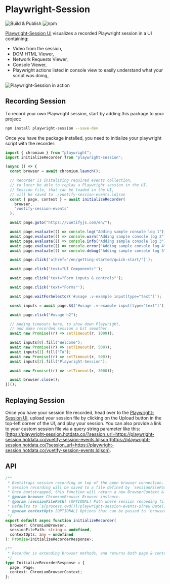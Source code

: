 # Playwright-Session

![Build & Publish](https://github.com/domderen/playwright-session/workflows/Build%20&%20Publish/badge.svg?branch=master)
![npm](https://img.shields.io/npm/v/playwright-session)

[Playwright-Session UI](https://playwright-session.hotdata.co/) visualizes a recorded Playwright session in a UI containing:

- Video from the session,
- DOM HTML Viewer,
- Network Requests Viewer,
- Console Viewer,
- Playwright actions listed in console view to easily understand what your script was doing,

![Playwright-Session in action](https://playwright-session.hotdata.co/Playwright-Session-UI-Small.gif)

## Recording Session

To record your own Playwright session, start by adding this package to your project:

```bash
npm install playwright-session --save-dev
```

Once you have the package installed, you need to initialize your playwright script with the recorder:

```javascript
import { chromium } from "playwright";
import initializeRecorder from "playwright-session";

(async () => {
  const browser = await chromium.launch();

  // Recorder is initalizing required events collection,
  // to later be able to replay a Playwright session in the UI.
  // Session file, that can be loaded in the UI,
  // will be saved to ./vuetify-session-events.ldjson
  const { page, context } = await initializeRecorder(
    browser,
    "vuetify-session-events"
  );

  await page.goto("https://vuetifyjs.com/en/");

  await page.evaluate(() => console.log("Adding sample console log 1"));
  await page.evaluate(() => console.warn("Adding sample console log 2"));
  await page.evaluate(() => console.info("Adding sample console log 3"));
  await page.evaluate(() => console.error("Adding sample console log 4"));
  await page.evaluate(() => console.debug("Adding sample console log 5"));

  await page.click('a[href="/en/getting-started/quick-start/"]');

  await page.click('text="UI Components"');

  await page.click('text="Form inputs & controls"');

  await page.click('text="Forms"');

  await page.waitForSelector('#usage .v-example input[type="text"]');

  const inputs = await page.$$('#usage .v-example input[type="text"]');

  await page.click("#usage h2");

  // Adding timeouts here, to show down Playwright,
  // and make recorded session a bit smoother.
  await new Promise((r) => setTimeout(r, 1000));

  await inputs[0].fill("Welcome");
  await new Promise((r) => setTimeout(r, 500));
  await inputs[1].fill("To");
  await new Promise((r) => setTimeout(r, 500));
  await inputs[2].fill("Playwright-Session");

  await new Promise((r) => setTimeout(r, 3000));

  await browser.close();
})();
```

## Replaying Session

Once you have your session file recorded, head over to the [Playwright-Session UI](https://playwright-session.hotdata.co/), upload your session file by clicking on the Upload button in the top-left corner of the UI, and play your session. You can also provide a link to your custom session file via a query string parameter like this: [https://playwright-session.hotdata.co/?session_url=https://playwright-session.hotdata.co/vuetify-session-events.ldjson](https://playwright-session.hotdata.co/?session_url=https://playwright-session.hotdata.co/vuetify-session-events.ldjson).

## API

```typescript
/**
 * Bootstraps session recording on top of the open browser connection.
 * Session recording will be saved to a file defined by `sessionFilePath` argument.
 * Once bootstrapped, this function will return a new BrowserContext & Page.
 * @param browser ChromiumBrowser Browser instance.
 * @param [sessionFilePath] [OPTIONAL] Path where session recoeding file should be saved.
 * Defaults to `${process.cwd()}/playwright-session-events-${new Date().toISOString()}.ldjson`.
 * @param contextOpts [OPTIONAL] Options that can be passed to `browser.newContext` call, used when creating new BrowserContext.
 */
export default async function initializeRecorder(
  browser: ChromiumBrowser,
  sessionFilePath: string = undefined,
  contextOpts: any = undefined
): Promise<InitializeRecorderResponse>;

/**
 * Recorder is extending browser methods, and returns both page & context objects for further modifications.
 */
type InitializeRecorderResponse = {
  page: Page;
  context: ChromiumBrowserContext;
};
```
